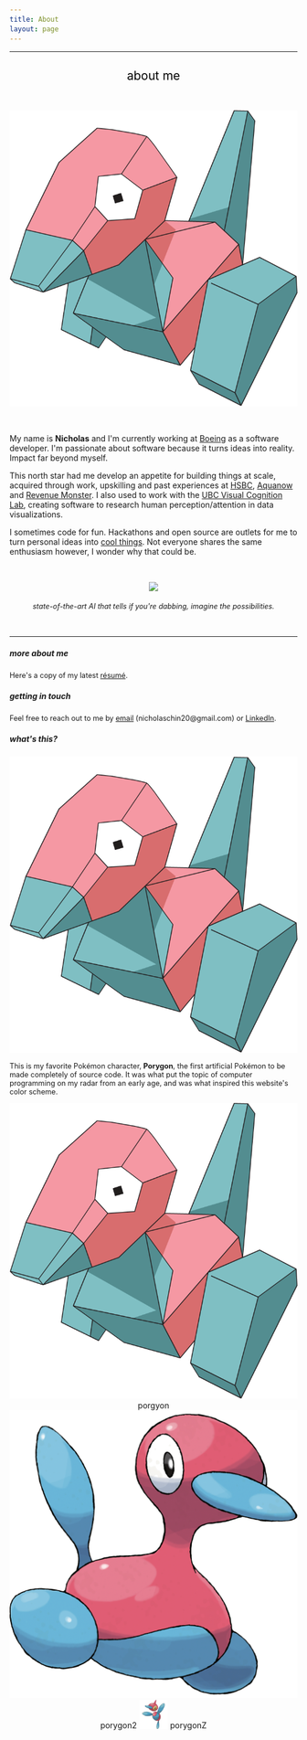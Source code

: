 ```yaml
---
title: About
layout: page
---
```


<hr/>
<center> 
        <h2 style="font-weight:400;text-align:center; " id="about-me">
            <a style="color:black;text-decoration: none;">about me</a>
        </h2>     
</center>

<br class="porygon-line"/>
<p align="center">
	<img class="porygon" src='/assets/images/porygon.png' >
</p>
<br class="porygon-line"/>

  My name is <b>Nicholas</b> and I'm currently working at <a target="_blank" href="/boeing"> Boeing</a> as a software developer. I'm passionate about software because it turns ideas into reality. Impact far beyond myself.<br> 

  This north star had me develop an appetite for building things at scale, acquired through work, upskilling and past experiences at <a target="_blank" href="/hsbc-2"> HSBC</a>, <a target="_blank" href="/aquanow"> Aquanow</a> and <a target="_blank" href="/revenuemonster"> Revenue Monster</a>. I also used to work with the <a target="_blank" href="/ubc-vcl"> UBC Visual Cognition Lab</a>, creating software to research human perception/attention in data visualizations.<br>

  I sometimes code for fun. Hackathons and open source are outlets for me to turn personal ideas into <a target="_blank" href="/projects">cool things</a>. Not everyone shares the same enthusiasm however, I wonder why that could be. 

<br class="porygon-line"/>
<p align="center">
    <img src="/assets/images/blogs/dab.gif" width="70%" />
</p>

<p align="center">
    <i style="font-size:90%;"> state-of-the-art AI that tells if you're dabbing, imagine the possibilities.
    </i>
</p>
<br class="porygon-line"/>

<hr/>


##### more about me
<p style="font-size:90%;">Here's a copy of my latest <a target="_blank" href="/assets/resume.pdf">résumé</a>.</p>


##### getting in touch
<p style="font-size:90%;">Feel free to reach out to me by <a target="_blank" href="mailto:nicholaschin20@gmail.com">email</a> (nicholaschin20@gmail.com) or <a target="_blank" href="https://www.linkedin.com/in/nicholaschinjie/">LinkedIn</a>.</p> 

##### what's this?
<div class="inline-block">
<img class="mini-porygon" src='/assets/images/porygon.png' max-width="10%">
</div>
<p style="font-size:90%;"> This is my favorite Pokémon character, <b>Porygon</b>, the first artificial Pokémon to be made completely of source code. It was what put the topic of computer programming on my radar from an early age, and was what inspired this website's color scheme.</p>
 

<center>
<div class="inline-block">
<img class="mini-porygon" src='/assets/images/porygon.png' max-width="10%"> porgyon
<img class="mini-porygon" src='/assets/images/porygon2.png' max-width="10%"> porygon2
<img class="mini-porygonz" src='/assets/images/porygonz.png' width="10%"> porygonZ
</div>
<center/>



<!-- <h2>Skills</h2> -->

<!-- <ul class="skill-list">
	<li>HTML - Jade - Haml - Erb</li>
	<li>Responsive (Mobile First)</li>
	<li>CSS (Stylus, Sass, Less)</li>
	<li>Css Frameworks (Bootstrap, Foundation)</li>
	<li>Javascript (Design Patterns, Testes)</li>
	<li>NodeJS</li>
	<li>AngularJS - ReactJS</li>
	<li>Grunt - Gulp - Yeoman</li>
	<li>Git</li>
	<li>PHP</li>
	<li>Python</li>
	<li>MySQL - MongoDB</li>
	<li>Scrum and Kanban</li>
	<li>TDD e Continuous Integration</li>
</ul> -->

<!-- <h2>Projects</h2> -->
<!-- 
<ul>
	<li><a href="https://github.com/">Lorem Lorem</a></li>
	<li><a href="https://github.com/">Ipsum Dolor</a></li>
	<li><a href="https://github.com/">Dolor Lorem</a></li>
</ul> -->
